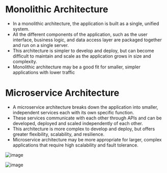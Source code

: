 # Monolithic Architecture
- In a monolithic architecture, the application is built as a single, unified system. 
- All the different components of the application, such as the user interface, business logic, and data access layer are packaged together and run on a single server.
- This architecture is simpler to develop and deploy, but can become difficult to maintain and scale as the application grows in size and complexity.
- Monolithic architecture may be a good fit for smaller, simpler applications with lower traffic

# Microservice Architecture
- A microservice architecture breaks down the application into smaller, independent services each with its own specific function. 
- These services communicate with each other through APIs and can be developed, deployed and scaled independently of each other. 
- This architecture is more complex to develop and deploy, but offers greater flexibility, scalability, and resilience.
- Microservice architecture may be more appropriate for larger, complex applications that require high scalability and fault tolerance.

![image](https://user-images.githubusercontent.com/117569148/222482186-64d29796-4d42-4772-b20b-9700c2392db8.png)

![image](https://user-images.githubusercontent.com/117569148/222482871-5f03f506-e922-4ad0-a5cf-b79bf70208c0.png)

